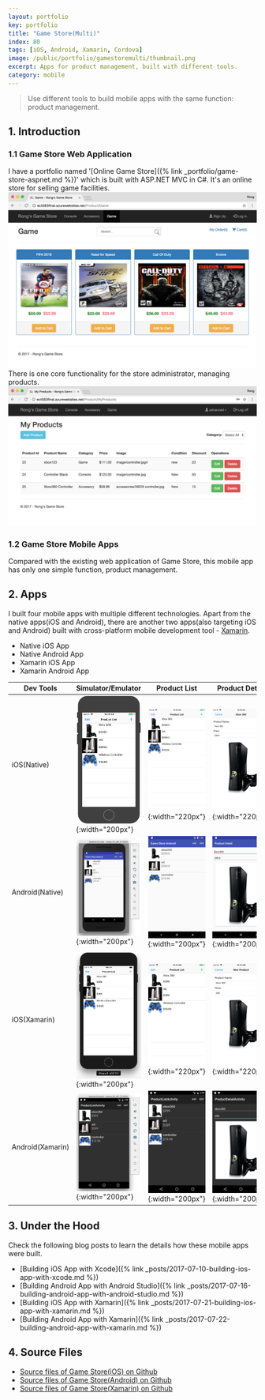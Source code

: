 ```yaml
---
layout: portfolio
key: portfolio
title: "Game Store(Multi)"
index: 80
tags: [iOS, Android, Xamarin, Cordova]
image: /public/portfolio/gamestoremulti/thumbnail.png
excerpt: Apps for product management, built with different tools.
category: mobile
---
```


> Use different tools to build mobile apps with the same function: product management.

## 1. Introduction
### 1.1 Game Store Web Application
I have a portfolio named '[Online Game Store]({% link _portfolio/game-store-aspnet.md %})' which is built with ASP.NET MVC in C#. It's an online store for selling game facilities.
![image](/public/portfolio/gamestoremulti/gamestore_web.png)  
There is one core functionality for the store administrator, managing products.
![image](/public/portfolio/gamestoremulti/gamestore_products.png)
### 1.2 Game Store Mobile Apps
Compared with the existing web application of Game Store, this mobile app has only one simple function, product management.

## 2. Apps
I built four mobile apps with multiple different technologies. Apart from the native apps(iOS and Android), there are another two apps(also targeting iOS and Android) built with cross-platform mobile development tool - [Xamarin](https://xamarin.com/).
* Native iOS App
* Native Android App
* Xamarin iOS App
* Xamarin Android App

| Dev Tools       | Simulator/Emulator | Product List | Product Detail | Product Deletion |
|-----------------|--------------------|--------------|----------------|------------------|
| iOS(Native)     | ![image](/public/portfolio/gamestoremulti/ios_native_simulator.png){:width="200px"} | ![image](/public/portfolio/gamestoremulti/ios_native_productlist.png){:width="220px"} | ![image](/public/portfolio/gamestoremulti/ios_native_productdetail.png){:width="220px"} | ![image](/public/portfolio/gamestoremulti/ios_native_productdeletion.png){:width="220px"} |
| Android(Native) | ![image](/public/portfolio/gamestoremulti/android_native_emulator.png){:width="200px"} | ![image](/public/portfolio/gamestoremulti/android_native_productlist.png){:width="200px"} | ![image](/public/portfolio/gamestoremulti/android_native_productdetail.png){:width="200px"} | ![image](/public/portfolio/gamestoremulti/android_native_productdeletion.png){:width="200px"} |
| iOS(Xamarin)    | ![image](/public/portfolio/gamestoremulti/ios_xamarin_simulator.png){:width="200px"} | ![image](/public/portfolio/gamestoremulti/ios_xamarin_productlist.png){:width="220px"} | ![image](/public/portfolio/gamestoremulti/ios_xamarin_productdetail.png){:width="220px"} | ![image](/public/portfolio/gamestoremulti/ios_xamarin_productdeletion.png){:width="220px"} |
| Android(Xamarin)| ![image](/public/portfolio/gamestoremulti/android_xamarin_emulator.png){:width="200px"} | ![image](/public/portfolio/gamestoremulti/android_xamarin_productlist.png){:width="200px"} | ![image](/public/portfolio/gamestoremulti/android_xamarin_productdetail.png){:width="200px"} | ![image](/public/portfolio/gamestoremulti/android_xamarin_productdeletion.png){:width="200px"} |

## 3. Under the Hood
Check the following blog posts to learn the details how these mobile apps were built.
* [Building iOS App with Xcode]({% link _posts/2017-07-10-building-ios-app-with-xcode.md %})
* [Building Android App with Android Studio]({% link _posts/2017-07-16-building-android-app-with-android-studio.md %})
* [Building iOS App with Xamarin]({% link _posts/2017-07-21-building-ios-app-with-xamarin.md %})
* [Building Android App with Xamarin]({% link _posts/2017-07-22-building-android-app-with-xamarin.md %})

## 4. Source Files
* [Source files of Game Store(iOS) on Github](https://github.com/jojozhuang/Tutorials/tree/master/GameStoreiOS)
* [Source files of Game Store(Android) on Github](https://github.com/jojozhuang/Tutorials/tree/master/GameStoreAndroid)
* [Source files of Game Store(Xamarin) on Github](https://github.com/jojozhuang/Tutorials/tree/master/GameStoreXamarin)
